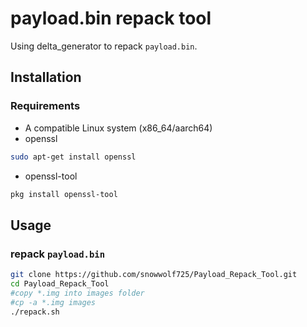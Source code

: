 # payload.bin repack tool

Using delta_generator to repack `payload.bin`.

## Installation

### Requirements

- A compatible Linux system (x86_64/aarch64)
- openssl
```bash
sudo apt-get install openssl
```
- openssl-tool

```bash
pkg install openssl-tool
```

## Usage

### repack `payload.bin`

```bash
git clone https://github.com/snowwolf725/Payload_Repack_Tool.git
cd Payload_Repack_Tool
#copy *.img into images folder
#cp -a *.img images
./repack.sh
```
